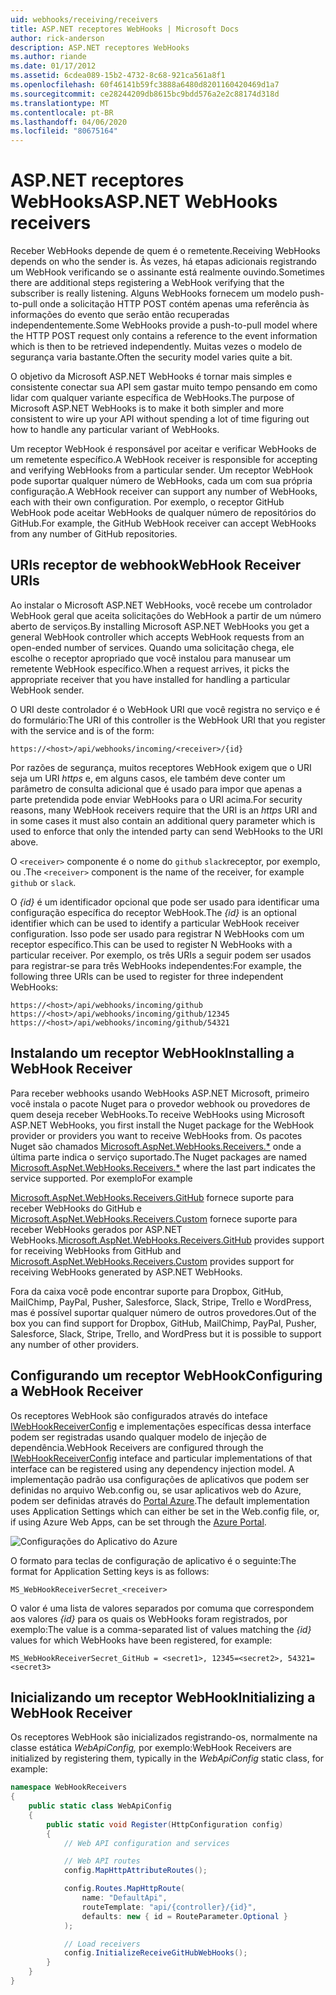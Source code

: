 ```yaml
---
uid: webhooks/receiving/receivers
title: ASP.NET receptores WebHooks | Microsoft Docs
author: rick-anderson
description: ASP.NET receptores WebHooks
ms.author: riande
ms.date: 01/17/2012
ms.assetid: 6cdea089-15b2-4732-8c68-921ca561a8f1
ms.openlocfilehash: 60f46141b59fc3888a6480d8201160420469d1a7
ms.sourcegitcommit: ce28244209db8615bc9bdd576a2e2c88174d318d
ms.translationtype: MT
ms.contentlocale: pt-BR
ms.lasthandoff: 04/06/2020
ms.locfileid: "80675164"
---
```

# <a name="aspnet-webhooks-receivers"></a><span data-ttu-id="b5d96-103">ASP.NET receptores WebHooks</span><span class="sxs-lookup"><span data-stu-id="b5d96-103">ASP.NET WebHooks receivers</span></span>

<span data-ttu-id="b5d96-104">Receber WebHooks depende de quem é o remetente.</span><span class="sxs-lookup"><span data-stu-id="b5d96-104">Receiving WebHooks depends on who the sender is.</span></span> <span data-ttu-id="b5d96-105">Às vezes, há etapas adicionais registrando um WebHook verificando se o assinante está realmente ouvindo.</span><span class="sxs-lookup"><span data-stu-id="b5d96-105">Sometimes there are additional steps registering a WebHook verifying that the subscriber is really listening.</span></span> <span data-ttu-id="b5d96-106">Alguns WebHooks fornecem um modelo push-to-pull onde a solicitação HTTP POST contém apenas uma referência às informações do evento que serão então recuperadas independentemente.</span><span class="sxs-lookup"><span data-stu-id="b5d96-106">Some WebHooks provide a push-to-pull model where the HTTP POST request only contains a reference to the event information which is then to be retrieved independently.</span></span> <span data-ttu-id="b5d96-107">Muitas vezes o modelo de segurança varia bastante.</span><span class="sxs-lookup"><span data-stu-id="b5d96-107">Often the security model varies quite a bit.</span></span>

<span data-ttu-id="b5d96-108">O objetivo da Microsoft ASP.NET WebHooks é tornar mais simples e consistente conectar sua API sem gastar muito tempo pensando em como lidar com qualquer variante específica de WebHooks.</span><span class="sxs-lookup"><span data-stu-id="b5d96-108">The purpose of Microsoft ASP.NET WebHooks is to make it both simpler and more consistent to wire up your API without spending a lot of time figuring out how to handle any particular variant of WebHooks.</span></span>

<span data-ttu-id="b5d96-109">Um receptor WebHook é responsável por aceitar e verificar WebHooks de um remetente específico.</span><span class="sxs-lookup"><span data-stu-id="b5d96-109">A WebHook receiver is responsible for accepting and verifying WebHooks from a particular sender.</span></span> <span data-ttu-id="b5d96-110">Um receptor WebHook pode suportar qualquer número de WebHooks, cada um com sua própria configuração.</span><span class="sxs-lookup"><span data-stu-id="b5d96-110">A WebHook receiver can support any number of WebHooks, each with their own configuration.</span></span> <span data-ttu-id="b5d96-111">Por exemplo, o receptor GitHub WebHook pode aceitar WebHooks de qualquer número de repositórios do GitHub.</span><span class="sxs-lookup"><span data-stu-id="b5d96-111">For example, the GitHub WebHook receiver can accept WebHooks from any number of GitHub repositories.</span></span>

## <a name="webhook-receiver-uris"></a><span data-ttu-id="b5d96-112">URIs receptor de webhook</span><span class="sxs-lookup"><span data-stu-id="b5d96-112">WebHook Receiver URIs</span></span>

<span data-ttu-id="b5d96-113">Ao instalar o Microsoft ASP.NET WebHooks, você recebe um controlador WebHook geral que aceita solicitações do WebHook a partir de um número aberto de serviços.</span><span class="sxs-lookup"><span data-stu-id="b5d96-113">By installing Microsoft ASP.NET WebHooks you get a general WebHook controller which accepts WebHook requests from an open-ended number of services.</span></span> <span data-ttu-id="b5d96-114">Quando uma solicitação chega, ele escolhe o receptor apropriado que você instalou para manusear um remetente WebHook específico.</span><span class="sxs-lookup"><span data-stu-id="b5d96-114">When a request arrives, it picks the appropriate receiver that you have installed for handling a particular WebHook sender.</span></span>

<span data-ttu-id="b5d96-115">O URI deste controlador é o WebHook URI que você registra no serviço e é do formulário:</span><span class="sxs-lookup"><span data-stu-id="b5d96-115">The URI of this controller is the WebHook URI that you register with the service and is of the form:</span></span>

```
https://<host>/api/webhooks/incoming/<receiver>/{id}
```

<span data-ttu-id="b5d96-116">Por razões de segurança, muitos receptores WebHook exigem que o URI seja um URI *https* e, em alguns casos, ele também deve conter um parâmetro de consulta adicional que é usado para impor que apenas a parte pretendida pode enviar WebHooks para o URI acima.</span><span class="sxs-lookup"><span data-stu-id="b5d96-116">For security reasons, many WebHook receivers require that the URI is an *https* URI and in some cases it must also contain an additional query parameter which is used to enforce that only the intended party can send WebHooks to the URI above.</span></span>

<span data-ttu-id="b5d96-117">O `<receiver>` componente é o nome do `github` `slack`receptor, por exemplo, ou .</span><span class="sxs-lookup"><span data-stu-id="b5d96-117">The `<receiver>` component is the name of the receiver, for example `github` or `slack`.</span></span>

<span data-ttu-id="b5d96-118">O *{id}* é um identificador opcional que pode ser usado para identificar uma configuração específica do receptor WebHook.</span><span class="sxs-lookup"><span data-stu-id="b5d96-118">The *{id}* is an optional identifier which can be used to identify a particular WebHook receiver configuration.</span></span> <span data-ttu-id="b5d96-119">Isso pode ser usado para registrar N WebHooks com um receptor específico.</span><span class="sxs-lookup"><span data-stu-id="b5d96-119">This can be used to register N WebHooks with a particular receiver.</span></span> <span data-ttu-id="b5d96-120">Por exemplo, os três URIs a seguir podem ser usados para registrar-se para três WebHooks independentes:</span><span class="sxs-lookup"><span data-stu-id="b5d96-120">For example, the following three URIs can be used to register for three independent WebHooks:</span></span>

```
https://<host>/api/webhooks/incoming/github
https://<host>/api/webhooks/incoming/github/12345
https://<host>/api/webhooks/incoming/github/54321
```

## <a name="installing-a-webhook-receiver"></a><span data-ttu-id="b5d96-121">Instalando um receptor WebHook</span><span class="sxs-lookup"><span data-stu-id="b5d96-121">Installing a WebHook Receiver</span></span>

<span data-ttu-id="b5d96-122">Para receber webhooks usando WebHooks ASP.NET Microsoft, primeiro você instala o pacote Nuget para o provedor webhook ou provedores de quem deseja receber WebHooks.</span><span class="sxs-lookup"><span data-stu-id="b5d96-122">To receive WebHooks using Microsoft ASP.NET WebHooks, you first install the Nuget package for the WebHook provider or providers you want to receive WebHooks from.</span></span> <span data-ttu-id="b5d96-123">Os pacotes Nuget são chamados [Microsoft.AspNet.WebHooks.Receivers.\*](https://www.nuget.org/packages?q=Microsoft.AspNet.WebHooks.Receivers) onde a última parte indica o serviço suportado.</span><span class="sxs-lookup"><span data-stu-id="b5d96-123">The Nuget packages are named [Microsoft.AspNet.WebHooks.Receivers.\*](https://www.nuget.org/packages?q=Microsoft.AspNet.WebHooks.Receivers) where the last part indicates the service supported.</span></span> <span data-ttu-id="b5d96-124">Por exemplo</span><span class="sxs-lookup"><span data-stu-id="b5d96-124">For example</span></span>

<span data-ttu-id="b5d96-125">[Microsoft.AspNet.WebHooks.Receivers.GitHub](https://www.nuget.org/packages?q=Microsoft.AspNet.WebHooks.Receivers.GitHub) fornece suporte para receber WebHooks do GitHub e [Microsoft.AspNet.WebHooks.Receivers.Custom](https://www.nuget.org/packages?q=Microsoft.AspNet.WebHooks.Receivers.Custom) fornece suporte para receber WebHooks gerados por ASP.NET WebHooks.</span><span class="sxs-lookup"><span data-stu-id="b5d96-125">[Microsoft.AspNet.WebHooks.Receivers.GitHub](https://www.nuget.org/packages?q=Microsoft.AspNet.WebHooks.Receivers.GitHub) provides support for receiving WebHooks from GitHub and [Microsoft.AspNet.WebHooks.Receivers.Custom](https://www.nuget.org/packages?q=Microsoft.AspNet.WebHooks.Receivers.Custom) provides support for receiving WebHooks generated by ASP.NET WebHooks.</span></span>

<span data-ttu-id="b5d96-126">Fora da caixa você pode encontrar suporte para Dropbox, GitHub, MailChimp, PayPal, Pusher, Salesforce, Slack, Stripe, Trello e WordPress, mas é possível suportar qualquer número de outros provedores.</span><span class="sxs-lookup"><span data-stu-id="b5d96-126">Out of the box you can find support for Dropbox, GitHub, MailChimp, PayPal, Pusher, Salesforce, Slack, Stripe, Trello, and WordPress but it is possible to support any number of other providers.</span></span>

## <a name="configuring-a-webhook-receiver"></a><span data-ttu-id="b5d96-127">Configurando um receptor WebHook</span><span class="sxs-lookup"><span data-stu-id="b5d96-127">Configuring a WebHook Receiver</span></span>

<span data-ttu-id="b5d96-128">Os receptores WebHook são configurados através do inteface [IWebHookReceiverConfig](https://github.com/aspnet/WebHooks/blob/master/src/Microsoft.AspNet.WebHooks.Receivers/WebHooks/IWebHookReceiverConfig.cs) e implementações específicas dessa interface podem ser registradas usando qualquer modelo de injeção de dependência.</span><span class="sxs-lookup"><span data-stu-id="b5d96-128">WebHook Receivers are configured through the [IWebHookReceiverConfig](https://github.com/aspnet/WebHooks/blob/master/src/Microsoft.AspNet.WebHooks.Receivers/WebHooks/IWebHookReceiverConfig.cs) inteface and particular implementations of that interface can be registered using any dependency injection model.</span></span> <span data-ttu-id="b5d96-129">A implementação padrão usa configurações de aplicativos que podem ser definidas no arquivo Web.config ou, se usar aplicativos web do Azure, podem ser definidas através do [Portal Azure](https://portal.azure.com/).</span><span class="sxs-lookup"><span data-stu-id="b5d96-129">The default implementation uses Application Settings which can either be set in the Web.config file, or, if using Azure Web Apps, can be set through the [Azure Portal](https://portal.azure.com/).</span></span>

![Configurações do Aplicativo do Azure](_static/AzureAppSettings.png)

<span data-ttu-id="b5d96-131">O formato para teclas de configuração de aplicativo é o seguinte:</span><span class="sxs-lookup"><span data-stu-id="b5d96-131">The format for Application Setting keys is as follows:</span></span>

```
MS_WebHookReceiverSecret_<receiver>
```

<span data-ttu-id="b5d96-132">O valor é uma lista de valores separados por comuma que correspondem aos valores *{id}* para os quais os WebHooks foram registrados, por exemplo:</span><span class="sxs-lookup"><span data-stu-id="b5d96-132">The value is a comma-separated list of values matching the *{id}* values for which WebHooks have been registered, for example:</span></span>

```
MS_WebHookReceiverSecret_GitHub = <secret1>, 12345=<secret2>, 54321=<secret3>
```

## <a name="initializing-a-webhook-receiver"></a><span data-ttu-id="b5d96-133">Inicializando um receptor WebHook</span><span class="sxs-lookup"><span data-stu-id="b5d96-133">Initializing a WebHook Receiver</span></span>

<span data-ttu-id="b5d96-134">Os receptores WebHook são inicializados registrando-os, normalmente na classe estática *WebApiConfig,* por exemplo:</span><span class="sxs-lookup"><span data-stu-id="b5d96-134">WebHook Receivers are initialized by registering them, typically in the *WebApiConfig* static class, for example:</span></span>

```csharp
namespace WebHookReceivers
{
    public static class WebApiConfig
    {
        public static void Register(HttpConfiguration config)
        {
            // Web API configuration and services

            // Web API routes
            config.MapHttpAttributeRoutes();

            config.Routes.MapHttpRoute(
                name: "DefaultApi",
                routeTemplate: "api/{controller}/{id}",
                defaults: new { id = RouteParameter.Optional }
            );

            // Load receivers
            config.InitializeReceiveGitHubWebHooks();
        }
    }
}
```
